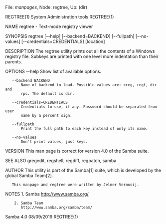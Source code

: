 File: *manpages*,  Node: regtree,  Up: (dir)

REGTREE(1)                System Administration tools               REGTREE(1)



NAME
       regtree - Text-mode registry viewer

SYNOPSIS
       regtree [--help] [--backend=BACKEND] [--fullpath] [--no-values]
               [--credentials=CREDENTIALS] [location]

DESCRIPTION
       The regtree utility prints out all the contents of a Windows registry
       file. Subkeys are printed with one level more indentation than their
       parents.

OPTIONS
       --help
           Show list of available options.

       --backend BACKEND
           Name of backend to load. Possible values are: creg, regf, dir and
           rpc. The default is dir.

       --credentials=CREDENTIALS
           Credentials to use, if any. Password should be separated from user
           name by a percent sign.

       --fullpath
           Print the full path to each key instead of only its name.

       --no-values
           Don't print values, just keys.

VERSION
       This man page is correct for version 4.0 of the Samba suite.

SEE ALSO
       gregedit, regshell, regdiff, regpatch, samba

AUTHOR
       This utility is part of the Samba[1] suite, which is developed by the
       global Samba Team[2].

       This manpage and regtree were written by Jelmer Vernooij.

NOTES
        1. Samba
           http://www.samba.org/

        2. Samba Team
           http://www.samba.org/samba/team/



Samba 4.0                         08/09/2019                        REGTREE(1)
